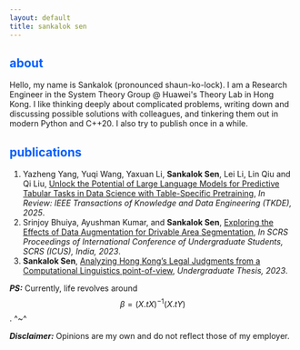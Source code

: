 ```yaml
---
layout: default
title: sankalok sen
---
```


## <span style="color:#005eff">about</span>

Hello, my name is Sankalok (pronounced shaun-ko-lock). I am a Research Engineer in the System Theory Group @ Huawei's Theory Lab in Hong Kong. I like thinking deeply about complicated problems, writing down and discussing possible solutions with colleagues, and tinkering them out in modern Python and C++20. I also try to publish once in a while. 


## <span style="color:#005eff">publications</span>

<ol>
  <li>
    Yazheng Yang, Yuqi Wang, Yaxuan Li, <b>Sankalok Sen</b>, Lei Li, Lin Qiu and Qi Liu, <a href='https://arxiv.org/pdf/2403.20208'>Unlock the Potential of Large Language Models for Predictive
Tabular Tasks in Data Science with Table-Specific Pretraining</a>, <i>In Review: IEEE Transactions of Knowledge and Data Engineering (TKDE),
2025</i>.
  </li>
  <li>
    Srinjoy Bhuiya, Ayushman Kumar, and <b>Sankalok Sen</b>, <a href='https://arxiv.org/pdf/2208.03437'>Exploring the Effects of Data Augmentation for Drivable Area Segmentation</a>, <i>In SCRS
Proceedings of International Conference of Undergraduate Students, SCRS (ICUS), India, 2023</i>.
  </li>
  <li>
    <b>Sankalok Sen</b>, <a href='https://arxiv.org/pdf/2305.02558'>Analyzing Hong Kong’s Legal Judgments from a Computational Linguistics point-of-view</a>, <i>Undergraduate Thesis, 2023</i>.
  </li>
</ol>

**_PS:_** Currently, life revolves around $$\beta = (X.t X)^{-1}(X.t Y)$$. ^~^

**_Disclaimer:_** Opinions are my own and do not reflect those of my employer. 
